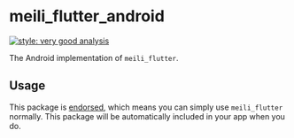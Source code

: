 # meili_flutter_android

[![style: very good analysis][very_good_analysis_badge]][very_good_analysis_link]

The Android implementation of `meili_flutter`.

## Usage

This package is [endorsed][endorsed_link], which means you can simply use `meili_flutter`
normally. This package will be automatically included in your app when you do.

[endorsed_link]: https://flutter.dev/docs/development/packages-and-plugins/developing-packages#endorsed-federated-plugin
[very_good_analysis_badge]: https://img.shields.io/badge/style-very_good_analysis-B22C89.svg
[very_good_analysis_link]: https://pub.dev/packages/very_good_analysis